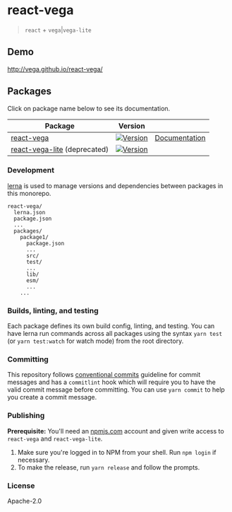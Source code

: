 # react-vega

> `react` + `vega`|`vega-lite`

## Demo

http://vega.github.io/react-vega/

## Packages

Click on package name below to see its documentation.

| Package | Version | |
|--|--|--|
| [react-vega](https://github.com/vega/react-vega/tree/master/packages/react-vega) | [![Version](https://img.shields.io/npm/v/react-vega.svg?style=flat-square)](https://npmjs.org/package/react-vega) | [Documentation](https://github.com/vega/react-vega/tree/master/packages/react-vega) |
| [react-vega-lite](https://github.com/vega/react-vega/tree/master/packages/react-vega-lite) (deprecated) | [![Version](https://img.shields.io/npm/v/react-vega-lite.svg?style=flat-square)](https://npmjs.org/package/react-vega-lite) |

### Development

[lerna](https://github.com/lerna/lerna/) is used to manage versions and dependencies between
packages in this monorepo.

```
react-vega/
  lerna.json
  package.json
  ...
  packages/
    package1/
      package.json
      ...
      src/
      test/
      ...
      lib/
      esm/
      ...
    ...
```

### Builds, linting, and testing

Each package defines its own build config, linting, and testing. You can have lerna run commands
across all packages using the syntax `yarn test` (or `yarn test:watch` for watch mode) from the root directory.

### Committing

This repository follows [conventional commits](https://www.conventionalcommits.org/en/v1.0.0-beta.3/) guideline for commit messages and has a `commitlint` hook which will require you to have the valid commit message before committing. You can use `yarn commit` to help you create a commit message.

### Publishing

**Prerequisite:** You'll need an [npmjs.com](https://npmjs.com) account and given write access to `react-vega` and `react-vega-lite`.

1. Make sure you're logged in to NPM from your shell. Run `npm login` if necessary.
2. To make the release, run `yarn release` and follow the prompts.

### License

Apache-2.0
